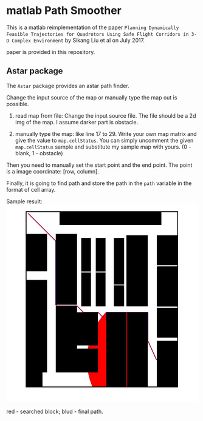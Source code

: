 # matlab Path Smoother

This is a matlab reimplementation of the paper `Planning Dynamically Feasible Trajectories for Quadrotors Using Safe Flight Corridors in 3-D Complex Environment` by Sikang Liu et al on July 2017.

paper is provided in this repository.

## Astar package

The `Astar` package provides an astar path finder.

Change the input source of the map or manually type the map out is possible.

1. read map from file: Change the input source file. The file should be a 2d img of the map. I assume darker part is obstacle.

2. manually type the map: like line 17 to 29. Write your own map matrix and give the value to `map.cellStatus`. You can simply uncomment the given `map.cellStatus` sample and substitute my sample map with yours. (0 - blank, 1 - obstacle)

Then you need to manually set the start point and the end point. The point is a image coordinate: [row, column].

Finally, it is going to find path and store the path in the `path` variable in the format of cell array.

Sample result:
![astar img](/pic/astarResult.jpg)

red - searched block; blud - final path.
